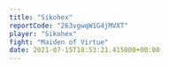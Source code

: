 ```yaml
---
title: "Sikohex"
reportCode: "263vgwqW1G4jMVXT"
player: "Sikohex"
fight: "Maiden of Virtue"
date: 2021-07-15T18:53:21.415000+00:00
---
```

